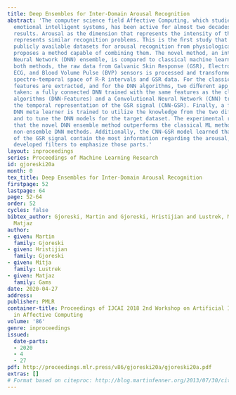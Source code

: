 ```yaml
---
title: Deep Ensembles for Inter-Domain Arousal Recognition
abstract: 'The computer science field Affective Computing, which studies and develops
  emotional intelligent systems, has been active for almost two decades now with limited
  results. Arousal as the dimension that represents the intensity of the emotions,
  represents similar recognition problems. This is the ﬁrst study that analyzes six
  publicly available datasets for arousal recognition from physiological signals and
  proposes a method capable of combining them. The novel method, an inter-domain Deep
  Neural Network (DNN) ensemble, is compared to classical machine learning (ML). For
  both methods, the raw data from Galvanic Skin Response (GSR), Electrocardiography
  ECG, and Blood Volume Pulse (BVP) sensors is processed and transformed into a common
  spectro-temporal space of R-R intervals and GSR data. For the classical ML algorithms,
  features are extracted, and for the DNN algorithms, two diﬀerent approaches were
  taken: a fully connected DNN trained with the same features as the classical ML
  algorithms (DNN-Features) and a Convolutional Neural Network (CNN) trained with
  the temporal representation of the GSR signal (CNN-GSR). Finally, a fully connected
  DNN meta learner is trained to utilize the knowledge from the two different DNNs
  and to tune the DNN models for the target dataset. The experimental results showed
  that the novel DNN ensemble method outperforms the classical ML methods and the
  non-ensemble DNN methods. Additionally, the CNN-GSR model learned that the peaks
  of the GSR signal contain the most information regarding the arousal, thus the network
  developed filters to emphasize those parts.'
layout: inproceedings
series: Proceedings of Machine Learning Research
id: gjoreski20a
month: 0
tex_title: Deep Ensembles for Inter-Domain Arousal Recognition
firstpage: 52
lastpage: 64
page: 52-64
order: 52
cycles: false
bibtex_author: Gjoreski, Martin and Gjoreski, Hristijian and Lustrek, Mitja and Gams,
  Matjaz
author:
- given: Martin
  family: Gjoreski
- given: Hristijian
  family: Gjoreski
- given: Mitja
  family: Lustrek
- given: Matjaz
  family: Gams
date: 2020-04-27
address: 
publisher: PMLR
container-title: Proceedings of IJCAI 2018 2nd Workshop on Artificial Intelligence
  in Affective Computing
volume: '86'
genre: inproceedings
issued:
  date-parts:
  - 2020
  - 4
  - 27
pdf: http://proceedings.mlr.press/v86/gjoreski20a/gjoreski20a.pdf
extras: []
# Format based on citeproc: http://blog.martinfenner.org/2013/07/30/citeproc-yaml-for-bibliographies/
---
```

